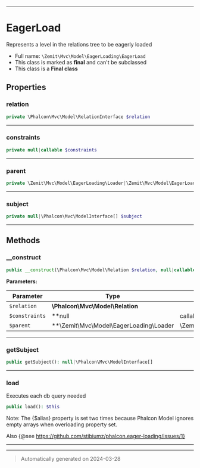 ***

# EagerLoad

Represents a level in the relations tree to be eagerly loaded



* Full name: `\Zemit\Mvc\Model\EagerLoading\EagerLoad`
* This class is marked as **final** and can't be subclassed
* This class is a **Final class**



## Properties


### relation



```php
private \Phalcon\Mvc\Model\RelationInterface $relation
```






***

### constraints



```php
private null|callable $constraints
```






***

### parent



```php
private \Zemit\Mvc\Model\EagerLoading\Loader|\Zemit\Mvc\Model\EagerLoading\EagerLoad $parent
```






***

### subject



```php
private null|\Phalcon\Mvc\ModelInterface[] $subject
```






***

## Methods


### __construct



```php
public __construct(\Phalcon\Mvc\Model\Relation $relation, null|callable $constraints, \Zemit\Mvc\Model\EagerLoading\Loader|\Zemit\Mvc\Model\EagerLoading\EagerLoad $parent): mixed
```








**Parameters:**

| Parameter | Type | Description |
|-----------|------|-------------|
| `$relation` | **\Phalcon\Mvc\Model\Relation** |  |
| `$constraints` | **null|callable** |  |
| `$parent` | **\Zemit\Mvc\Model\EagerLoading\Loader|\Zemit\Mvc\Model\EagerLoading\EagerLoad** |  |





***

### getSubject



```php
public getSubject(): null|\Phalcon\Mvc\ModelInterface[]
```












***

### load

Executes each db query needed

```php
public load(): $this
```

Note: The {$alias} property is set two times because Phalcon Model ignores
empty arrays when overloading property set.

Also {@see https://github.com/stibiumz/phalcon.eager-loading/issues/1}










***


***
> Automatically generated on 2024-03-28
